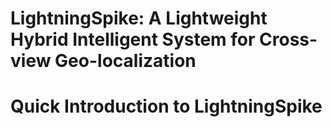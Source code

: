 # LightningSpike: A Lightweight Hybrid Intelligent System for Cross-view Geo-localization

# Quick Introduction to LightningSpike
